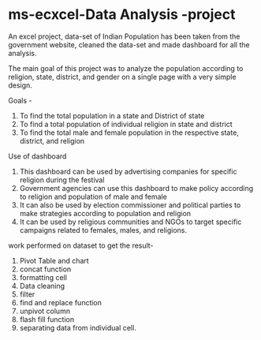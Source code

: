 #                                                                            ms-ecxcel-Data Analysis -project

An excel project, data-set of Indian Population has been taken from the government website, cleaned the data-set and made dashboard for all the analysis.

The main goal of this project was to analyze the population according to religion, state, district, and gender on a single page with a very simple design.

Goals - 
1)	To find the total population in a state and District of state
2)	To find a total population of individual religion in state and district
3)	To find the total  male and female population in the respective state, district, and religion

Use of dashboard
1)	This dashboard can be used by advertising companies for specific religion during the festival
2)	Government agencies can use this dashboard to make policy according to religion and population of male and female
3)	It can also be used by election commissioner and political parties to make strategies according to population and religion
4)	It can be used by religious communities and NGOs to target specific campaigns related to females, males, and religions.

work performed on dataset to get the result- 
1) Pivot Table and chart
2) concat function
3) formatting cell
4) Data cleaning
5) filter 
6) find and replace function
7) unpivot column
8) flash fill function
9) separating data from individual cell.
